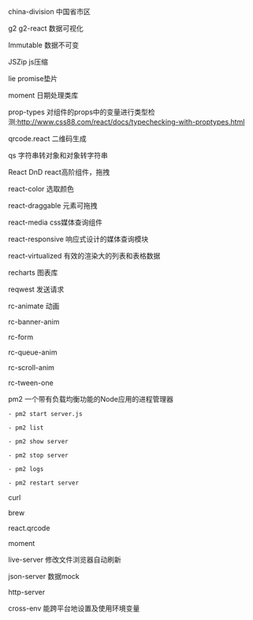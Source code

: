 china-division    中国省市区

g2    g2-react    数据可视化

Immutable    数据不可变

JSZip    js压缩

lie    promise垫片

moment    日期处理类库

prop-types    对组件的props中的变量进行类型检测;http://www.css88.com/react/docs/typechecking-with-proptypes.html

qrcode.react    二维码生成

qs    字符串转对象和对象转字符串

React DnD    react高阶组件，拖拽

react-color    选取颜色

react-draggable    元素可拖拽

react-media    css媒体查询组件

react-responsive    响应式设计的媒体查询模块

react-virtualized    有效的渲染大的列表和表格数据

recharts    图表库

reqwest    发送请求

rc-animate    动画

rc-banner-anim

rc-form

rc-queue-anim

rc-scroll-anim

rc-tween-one

pm2    一个带有负载均衡功能的Node应用的进程管理器

    - pm2 start server.js
    
    - pm2 list
    
    - pm2 show server
    
    - pm2 stop server
    
    - pm2 logs
    
    - pm2 restart server


curl

brew

react.qrcode

moment

live-server    修改文件浏览器自动刷新

json-server    数据mock

http-server

cross-env    能跨平台地设置及使用环境变量













